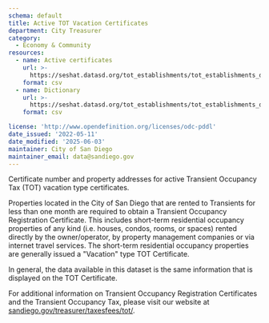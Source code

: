 ```yaml
---
schema: default
title: Active TOT Vacation Certificates
department: City Treasurer
category:
  - Economy & Community
resources:
  - name: Active certificates
    url: >-
      https://seshat.datasd.org/tot_establishments/tot_establishments_datasd.csv
    format: csv
  - name: Dictionary
    url: >-
      https://seshat.datasd.org/tot_establishments/tot_establishments_datasd_dict.csv
    format: csv

license: 'http://www.opendefinition.org/licenses/odc-pddl'
date_issued: '2022-05-11'
date_modified: '2025-06-03'
maintainer: City of San Diego
maintainer_email: data@sandiego.gov
---
```

Certificate number and property addresses for active Transient Occupancy Tax (TOT) vacation type certificates.
<!--more-->

Properties located in the City of San Diego that are rented to Transients for less than one month are required to obtain a Transient Occupancy Registration Certificate.  This includes short-term residential occupancy properties of any kind (i.e. houses, condos, rooms, or spaces) rented directly by the owner/operator, by property management companies or via internet travel services.  The short-term residential occupancy properties are generally issued a "Vacation" type TOT Certificate.

In general, the data available in this dataset is the same information that is displayed on the TOT Certificate.

For additional information on Transient Occupancy Registration Certificates and the Transient Occupancy Tax, please visit our website at [sandiego.gov/treasurer/taxesfees/tot/](https://www.sandiego.gov/treasurer/taxesfees/tot).